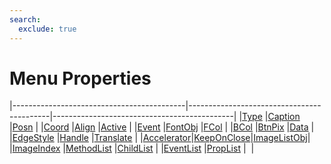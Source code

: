 ```yaml
---
search:
  exclude: true
---
```


<h1 class="heading"><span class="name">Menu Properties</span></h1>

|-------------------------------------------|-------------------------------------------|---------------------------------------------|
|[Type](../properties/type.md)              |[Caption](../properties/caption.md)        |[Posn](../properties/posn.md)                |
|[Coord](../properties/coord.md)            |[Align](../properties/align.md)            |[Active](../properties/active.md)            |
|[Event](../properties/event.md)            |[FontObj](../properties/fontobj.md)        |[FCol](../properties/fcol.md)                |
|[BCol](../properties/bcol.md)              |[BtnPix](../properties/btnpix.md)          |[Data](../properties/data.md)                |
|[EdgeStyle](../properties/edgestyle.md)    |[Handle](../properties/handle.md)          |[Translate](../properties/translate.md)      |
|[Accelerator](../properties/accelerator.md)|[KeepOnClose](../properties/keeponclose.md)|[ImageListObj](../properties/imagelistobj.md)|
|[ImageIndex](../properties/imageindex.md)  |[MethodList](../properties/methodlist.md)  |[ChildList](../properties/childlist.md)      |
|[EventList](../properties/eventlist.md)    |[PropList](../properties/proplist.md)      |&nbsp;                                       |
